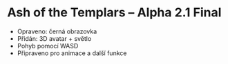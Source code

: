 
# Ash of the Templars – Alpha 2.1 Final

- Opraveno: černá obrazovka
- Přidán: 3D avatar + světlo
- Pohyb pomocí WASD
- Připraveno pro animace a další funkce

